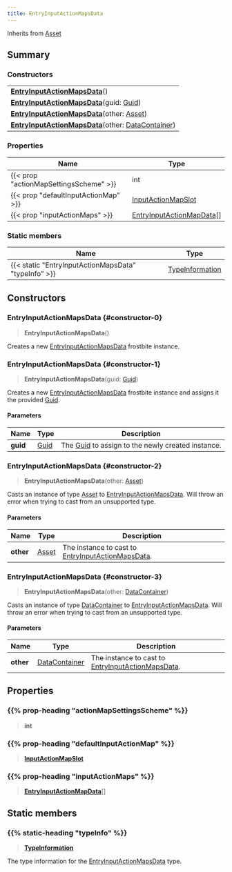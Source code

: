 ```yaml
---
title: EntryInputActionMapsData
---
```


Inherits from [Asset](/vext/ref/fb/asset)

## Summary

### Constructors

|  |
| --- |
| **[EntryInputActionMapsData](#constructor-0)**() |
| **[EntryInputActionMapsData](#constructor-1)**(guid: [Guid](/vext/ref/shared/type/guid)) |
| **[EntryInputActionMapsData](#constructor-2)**(other: [Asset](/vext/ref/fb/asset)) |
| **[EntryInputActionMapsData](#constructor-3)**(other: [DataContainer](/vext/ref/shared/type/datacontainer)) |

### Properties

| Name | Type |
| ---- | ---- |
| {{< prop "actionMapSettingsScheme" >}} | int |
| {{< prop "defaultInputActionMap" >}} | [InputActionMapSlot](/vext/ref/fb/inputactionmapslot) |
| {{< prop "inputActionMaps" >}} | [EntryInputActionMapData](/vext/ref/fb/entryinputactionmapdata)[] |

### Static members

| Name | Type |
| ---- | ---- |
| {{< static "EntryInputActionMapsData" "typeInfo" >}} | [TypeInformation](/vext/ref/shared/type/typeinformation) |

## Constructors

### EntryInputActionMapsData {#constructor-0}

> **EntryInputActionMapsData**()

Creates a new [EntryInputActionMapsData](/vext/ref/fb/entryinputactionmapsdata) frostbite instance.

### EntryInputActionMapsData {#constructor-1}

> **EntryInputActionMapsData**(guid: [Guid](/vext/ref/shared/type/guid))

Creates a new [EntryInputActionMapsData](/vext/ref/fb/entryinputactionmapsdata) frostbite instance and assigns it the provided [Guid](/vext/ref/shared/type/guid).

#### Parameters

| Name | Type | Description |
| ---- | ---- | ----------- |
| **guid** | [Guid](/vext/ref/shared/type/guid) | The [Guid](/vext/ref/shared/type/guid) to assign to the newly created instance. |

### EntryInputActionMapsData {#constructor-2}

> **EntryInputActionMapsData**(other: [Asset](/vext/ref/fb/asset))

Casts an instance of type [Asset](/vext/ref/fb/asset) to [EntryInputActionMapsData](/vext/ref/fb/entryinputactionmapsdata). Will throw an error when trying to cast from an unsupported type.

#### Parameters

| Name | Type | Description |
| ---- | ---- | ----------- |
| **other** | [Asset](/vext/ref/fb/asset) | The instance to cast to [EntryInputActionMapsData](/vext/ref/fb/entryinputactionmapsdata). |

### EntryInputActionMapsData {#constructor-3}

> **EntryInputActionMapsData**(other: [DataContainer](/vext/ref/shared/type/datacontainer))

Casts an instance of type [DataContainer](/vext/ref/shared/type/datacontainer) to [EntryInputActionMapsData](/vext/ref/fb/entryinputactionmapsdata). Will throw an error when trying to cast from an unsupported type.

#### Parameters

| Name | Type | Description |
| ---- | ---- | ----------- |
| **other** | [DataContainer](/vext/ref/shared/type/datacontainer) | The instance to cast to [EntryInputActionMapsData](/vext/ref/fb/entryinputactionmapsdata). |

## Properties

### {{% prop-heading "actionMapSettingsScheme" %}}

> **int**

### {{% prop-heading "defaultInputActionMap" %}}

> **[InputActionMapSlot](/vext/ref/fb/inputactionmapslot)**

### {{% prop-heading "inputActionMaps" %}}

> **[EntryInputActionMapData](/vext/ref/fb/entryinputactionmapdata)**[]

## Static members

### {{% static-heading "typeInfo" %}}

> **[TypeInformation](/vext/ref/shared/type/typeinformation)**

The type information for the [EntryInputActionMapsData](/vext/ref/fb/entryinputactionmapsdata) type.

